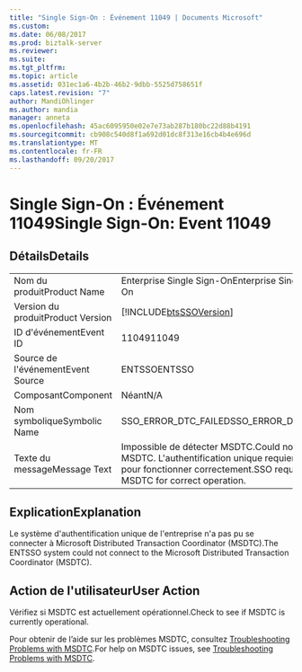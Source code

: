 ```yaml
---
title: "Single Sign-On : Événement 11049 | Documents Microsoft"
ms.custom: 
ms.date: 06/08/2017
ms.prod: biztalk-server
ms.reviewer: 
ms.suite: 
ms.tgt_pltfrm: 
ms.topic: article
ms.assetid: 031ec1a6-4b2b-46b2-9dbb-5525d758651f
caps.latest.revision: "7"
author: MandiOhlinger
ms.author: mandia
manager: anneta
ms.openlocfilehash: 45ac6095950e02e7e73ab287b180bc22d88b4191
ms.sourcegitcommit: cb908c540d8f1a692d01dc8f313e16cb4b4e696d
ms.translationtype: MT
ms.contentlocale: fr-FR
ms.lasthandoff: 09/20/2017
---
```

# <a name="single-sign-on-event-11049"></a><span data-ttu-id="85ec5-102">Single Sign-On : Événement 11049</span><span class="sxs-lookup"><span data-stu-id="85ec5-102">Single Sign-On: Event 11049</span></span>
## <a name="details"></a><span data-ttu-id="85ec5-103">Détails</span><span class="sxs-lookup"><span data-stu-id="85ec5-103">Details</span></span>  
  
|||  
|-|-|  
|<span data-ttu-id="85ec5-104">Nom du produit</span><span class="sxs-lookup"><span data-stu-id="85ec5-104">Product Name</span></span>|<span data-ttu-id="85ec5-105">Enterprise Single Sign-On</span><span class="sxs-lookup"><span data-stu-id="85ec5-105">Enterprise Single Sign-On</span></span>|  
|<span data-ttu-id="85ec5-106">Version du produit</span><span class="sxs-lookup"><span data-stu-id="85ec5-106">Product Version</span></span>|[!INCLUDE[btsSSOVersion](../includes/btsssoversion-md.md)]|  
|<span data-ttu-id="85ec5-107">ID d'événement</span><span class="sxs-lookup"><span data-stu-id="85ec5-107">Event ID</span></span>|<span data-ttu-id="85ec5-108">11049</span><span class="sxs-lookup"><span data-stu-id="85ec5-108">11049</span></span>|  
|<span data-ttu-id="85ec5-109">Source de l'événement</span><span class="sxs-lookup"><span data-stu-id="85ec5-109">Event Source</span></span>|<span data-ttu-id="85ec5-110">ENTSSO</span><span class="sxs-lookup"><span data-stu-id="85ec5-110">ENTSSO</span></span>|  
|<span data-ttu-id="85ec5-111">Composant</span><span class="sxs-lookup"><span data-stu-id="85ec5-111">Component</span></span>|<span data-ttu-id="85ec5-112">Néant</span><span class="sxs-lookup"><span data-stu-id="85ec5-112">N/A</span></span>|  
|<span data-ttu-id="85ec5-113">Nom symbolique</span><span class="sxs-lookup"><span data-stu-id="85ec5-113">Symbolic Name</span></span>|<span data-ttu-id="85ec5-114">SSO_ERROR_DTC_FAILED</span><span class="sxs-lookup"><span data-stu-id="85ec5-114">SSO_ERROR_DTC_FAILED</span></span>|  
|<span data-ttu-id="85ec5-115">Texte du message</span><span class="sxs-lookup"><span data-stu-id="85ec5-115">Message Text</span></span>|<span data-ttu-id="85ec5-116">Impossible de détecter MSDTC.</span><span class="sxs-lookup"><span data-stu-id="85ec5-116">Could not get MSDTC.</span></span> <span data-ttu-id="85ec5-117">L'authentification unique requiert MSDTC pour fonctionner correctement.</span><span class="sxs-lookup"><span data-stu-id="85ec5-117">SSO requires MSDTC for correct operation.</span></span>|  
  
## <a name="explanation"></a><span data-ttu-id="85ec5-118">Explication</span><span class="sxs-lookup"><span data-stu-id="85ec5-118">Explanation</span></span>  
 <span data-ttu-id="85ec5-119">Le système d'authentification unique de l'entreprise n'a pas pu se connecter à Microsoft Distributed Transaction Coordinator (MSDTC).</span><span class="sxs-lookup"><span data-stu-id="85ec5-119">The ENTSSO system could not connect to the Microsoft Distributed Transaction Coordinator (MSDTC).</span></span>  
  
## <a name="user-action"></a><span data-ttu-id="85ec5-120">Action de l'utilisateur</span><span class="sxs-lookup"><span data-stu-id="85ec5-120">User Action</span></span>  
 <span data-ttu-id="85ec5-121">Vérifiez si MSDTC est actuellement opérationnel.</span><span class="sxs-lookup"><span data-stu-id="85ec5-121">Check to see if MSDTC is currently operational.</span></span>  
  
 <span data-ttu-id="85ec5-122">Pour obtenir de l’aide sur les problèmes MSDTC, consultez [Troubleshooting Problems with MSDTC](../core/troubleshooting-problems-with-msdtc.md).</span><span class="sxs-lookup"><span data-stu-id="85ec5-122">For help on MSDTC issues, see [Troubleshooting Problems with MSDTC](../core/troubleshooting-problems-with-msdtc.md).</span></span>